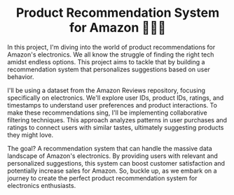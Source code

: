 # <center> Product Recommendation System for Amazon 👨🏻‍💻</center>

In this project, I'm diving into the world of product recommendations for Amazon's electronics. We all know the struggle of finding the right tech amidst endless options.  This project aims to tackle that by building a recommendation system that personalizes suggestions based on user behavior.

I'll be using a dataset from the Amazon Reviews repository, focusing specifically on electronics.  We'll explore user IDs, product IDs, ratings, and timestamps to understand user preferences and product interactions.  To make these recommendations sing, I'll be implementing collaborative filtering techniques. This approach analyzes patterns in user purchases and ratings to connect users with similar tastes, ultimately suggesting products they might love.

The goal? A recommendation system that can handle the massive data landscape of Amazon's electronics.  By providing users with relevant and personalized suggestions, this system can boost customer satisfaction and potentially increase sales for Amazon.  So, buckle up, as we embark on a journey to create the perfect product recommendation system for electronics enthusiasts.
